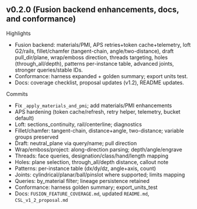 ## v0.2.0 (Fusion backend enhancements, docs, and conformance)

Highlights
- Fusion backend: materials/PMI, APS retries+token cache+telemetry, loft G2/rails, fillet/chamfer (tangent-chain, angle/two-distance), draft pull_dir/plane, wrap/emboss direction, threads targeting, holes (through_all/depth), patterns per-instance table, advanced joints, stronger queries/stable IDs.
- Conformance: harness expanded + golden summary; export units test.
- Docs: coverage checklist, proposal updates (v1.2), README updates.

Commits
- Fix `_apply_materials_and_pmi`; add materials/PMI enhancements
- APS hardening (token cache/refresh, retry helper, telemetry, bucket default)
- Loft: sections_continuity, rail/centerline; diagnostics
- Fillet/chamfer: tangent-chain, distance+angle, two-distance; variable groups preserved
- Draft: neutral_plane via query/name; pull direction
- Wrap/emboss/project: along-direction parsing; depth/angle/engrave
- Threads: face queries, designation/class/hand/length mapping
- Holes: plane selection, through_all/depth distance, callout note
- Patterns: per-instance table (dx/dy/dz, angle+axis, count)
- Joints: cylindrical/planar/ball/pinslot where supported; limits mapping
- Queries: by_material filter; lineage persistence retained
- Conformance: harness golden summary; export_units_test
- Docs: `FUSION_FEATURE_COVERAGE.md`, updated `README.md`, `CSL_v1_2_proposal.md`
